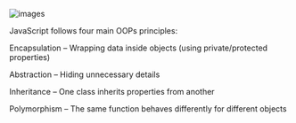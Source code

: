 ![images](https://github.com/user-attachments/assets/1e598a87-31d7-4f6a-9e09-d19e375e7378)





JavaScript follows four main OOPs principles:

Encapsulation – Wrapping data inside objects (using private/protected properties)

Abstraction – Hiding unnecessary details

Inheritance – One class inherits properties from another

Polymorphism – The same function behaves differently for different objects
